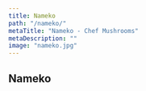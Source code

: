 ```yaml
---
title: Nameko
path: "/nameko/"
metaTitle: "Nameko - Chef Mushrooms"
metaDescription: ""
image: "nameko.jpg"
---
```


## Nameko